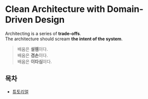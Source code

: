 # Clean Architecture with Domain-Driven Design
Architecting is a series of **trade-offs**.  
The architecture should scream **the intent of the system**.

> 배움은 **설렘**이다.  
> 배움은 **겸손**이다.  
> 배움은 **이타심**이다.


## 목차
- [튜토리얼](./Tutorials/)


